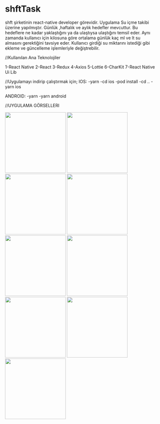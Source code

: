 # shftTask 
shft şirketinin react-native developer görevidir. Uygulama Su içme takibi üzerine yapılmıştır.  Günlük ,haftalık ve aylık hedefler mevcuttur.  Bu hedeflere ne kadar yaklaştığını ya da ulaştıysa ulaştığını temsil eder. 
Aynı zamanda kullanıcı için kilosuna göre ortalama günlük kaç ml ve lt su almasını gerektiğini tavsiye eder.
Kullanıcı girdiği su miktarını istediği gibi ekleme ve güncelleme işlemleriyle değiştrebilir.

 //Kullanılan Ana Teknolojiler
 
 1-React Native
 2-React
 3-Redux
 4-Axios
 5-Lottie
 6-CharKit
 7-React Native Ui Lib
 
 //Uygulamayı indirip çalıştırmak için;
 IOS:
  -yarn 
  -cd ios
  -pod install
  -cd ..
  -yarn ios
  
  ANDROID:
  -yarn
  -yarn android
  
  //UYGULAMA GÖRSELLERI
  
  
  
  
<img src="https://github.com/ceylanbusra/shftTask/blob/main/screenShot/1.png" width="200" />
<img src="https://github.com/ceylanbusra/shftTask/blob/main/screenShot/2.png" width="200" />
<img src="https://github.com/ceylanbusra/shftTask/blob/main/screenShot/3.png" width="200" />
<img src="https://github.com/ceylanbusra/shftTask/blob/main/screenShot/4.png" width="200" />
<img src="https://github.com/ceylanbusra/shftTask/blob/main/screenShot/5.png" width="200" />
<img src="https://github.com/ceylanbusra/shftTask/blob/main/screenShot/6.png" width="200" />
<img src="https://github.com/ceylanbusra/shftTask/blob/main/screenShot/7.png" width="200" />
<img src="https://github.com/ceylanbusra/shftTask/blob/main/screenShot/8..png" width="200" />
<img src="https://github.com/ceylanbusra/shftTask/blob/main/screenShot/9.png" width="200" />










  
